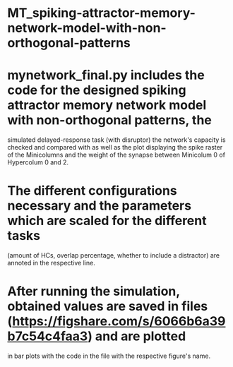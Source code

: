 # MT_spiking-attractor-memory-network-model-with-non-orthogonal-patterns
# mynetwork_final.py includes the code for the designed spiking attractor memory network model with non-orthogonal patterns, the 
simulated delayed-response task (with disruptor) the network's capacity is checked and compared with as well as the plot displaying
the spike raster of the Minicolumns and the weight of the synapse between Minicolum 0  of Hypercolum 0 and 2.
# The different configurations necessary and the parameters which are scaled for the different tasks
(amount of HCs, overlap percentage, whether to include a distractor) are annoted in the respective line.
# After running the simulation, obtained values are saved in files (https://figshare.com/s/6066b6a39b7c54c4faa3) and are plotted
in bar plots with the code in the file with the respective figure's name.
